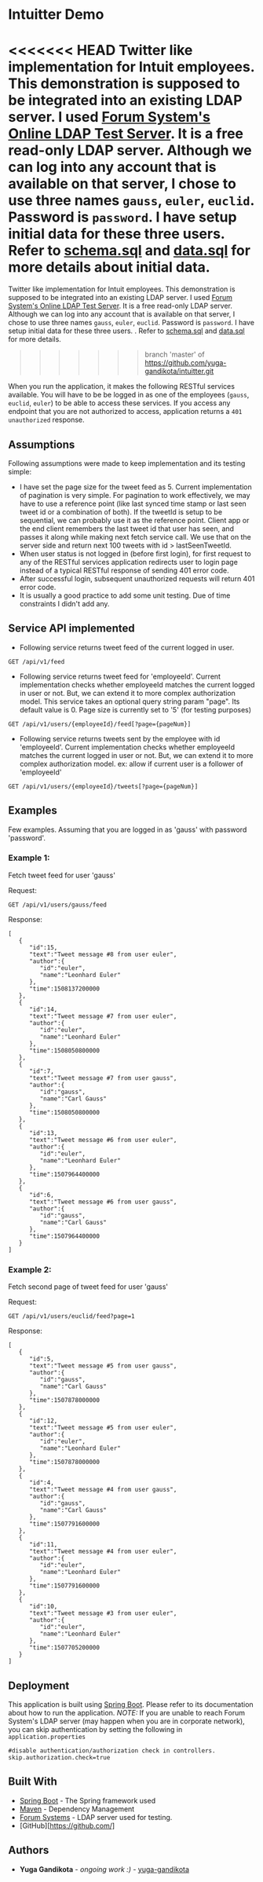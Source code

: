 # Intuitter Demo

<<<<<<< HEAD
Twitter like implementation for Intuit employees. This demonstration is supposed to be integrated into an existing LDAP server. I used [Forum System's Online LDAP Test Server](http://www.forumsys.com/tutorials/integration-how-to/ldap/online-ldap-test-server/). It is a free read-only LDAP server. Although we can log into any account that is available on that server, I chose to use three names `gauss`, `euler`, `euclid`. Password is `password`. I have setup initial data for these three users.  Refer to [schema.sql](https://github.com/yuga-gandikota/intuitter/blob/master/src/main/resources/schema.sql) and [data.sql](https://github.com/yuga-gandikota/intuitter/blob/master/src/main/resources/data.sql) for more details about initial data.
=======
Twitter like implementation for Intuit employees. This demonstration is supposed to be integrated into an existing LDAP server. I used [Forum System's Online LDAP Test Server](http://www.forumsys.com/tutorials/integration-how-to/ldap/online-ldap-test-server/). It is a free read-only LDAP server. Although we can log into any account that is available on that server, I chose to use three names `gauss`, `euler`, `euclid`. Password is `password`. I have setup initial data for these three users. . Refer to [schema.sql](schema.sql ) and [data.sql](data.sql) for more details.
>>>>>>> branch 'master' of https://github.com/yuga-gandikota/intuitter.git

When you run the application, it makes the following RESTful services available. You will have to be be logged in as one of the employees (`gauss`, `euclid`, `euler`) to be able to access these services. If you access any endpoint that you are not authorized to access, application returns a `401 unauthorized` response.


## Assumptions
Following assumptions were made to keep implementation and its testing simple:
* I have set the page size for the tweet feed as 5. Current implementation of pagination is very simple. For pagination to work effectively, we may have to use a reference point (like last synced time stamp or last seen tweet id or a combination of both). If the tweetId is setup to be sequential, we can probably use it as the reference point. Client app or the end client remembers the last tweet id that user has seen, and passes it along while making next fetch service call. We use that on the server side and return next 100 tweets with id > lastSeenTweetId.
* When user status is not logged in (before first login), for first request to any of the RESTful services application redirects user to login page instead of a typical RESTful response of sending 401 error code.
* After successful login, subsequent unauthorized requests will return 401 error code.
* It is usually a good practice to add some unit testing. Due of time constraints I didn't add any.

## Service API implemented

* Following service returns tweet feed of the current logged in user.
```
GET /api/v1/feed
```

* Following service returns tweet feed for 'employeeId'. Current implementation checks whether employeeId matches the current logged in user or not. But, we can extend it to more complex authorization model. This service takes an optional query string param "page". Its default value is 0. Page size is currently set to '5' (for testing purposes)
```
GET /api/v1/users/{employeeId}/feed[?page={pageNum}]
```

* Following service returns tweets sent by the employee with id 'employeeId'. Current implementation checks whether employeeId matches the current logged in user or not. But, we can extend it to more complex authorization model. ex: allow if current user is a follower of 'employeeId'
```	  
GET /api/v1/users/{employeeId}/tweets[?page={pageNum}]
```
## Examples
Few examples. Assuming that you are logged in as 'gauss' with password 'password'.

### Example 1:
Fetch tweet feed for user 'gauss'

Request:
```
GET /api/v1/users/gauss/feed
```

Response:
```
[  
   {  
      "id":15,
      "text":"Tweet message #8 from user euler",
      "author":{  
         "id":"euler",
         "name":"Leonhard Euler"
      },
      "time":1508137200000
   },
   {  
      "id":14,
      "text":"Tweet message #7 from user euler",
      "author":{  
         "id":"euler",
         "name":"Leonhard Euler"
      },
      "time":1508050800000
   },
   {  
      "id":7,
      "text":"Tweet message #7 from user gauss",
      "author":{  
         "id":"gauss",
         "name":"Carl Gauss"
      },
      "time":1508050800000
   },
   {  
      "id":13,
      "text":"Tweet message #6 from user euler",
      "author":{  
         "id":"euler",
         "name":"Leonhard Euler"
      },
      "time":1507964400000
   },
   {  
      "id":6,
      "text":"Tweet message #6 from user gauss",
      "author":{  
         "id":"gauss",
         "name":"Carl Gauss"
      },
      "time":1507964400000
   }
]
```

### Example 2:
Fetch second page of tweet feed for user 'gauss'

Request:
```
GET /api/v1/users/euclid/feed?page=1
```

Response:
```
[  
   {  
      "id":5,
      "text":"Tweet message #5 from user gauss",
      "author":{  
         "id":"gauss",
         "name":"Carl Gauss"
      },
      "time":1507878000000
   },
   {  
      "id":12,
      "text":"Tweet message #5 from user euler",
      "author":{  
         "id":"euler",
         "name":"Leonhard Euler"
      },
      "time":1507878000000
   },
   {  
      "id":4,
      "text":"Tweet message #4 from user gauss",
      "author":{  
         "id":"gauss",
         "name":"Carl Gauss"
      },
      "time":1507791600000
   },
   {  
      "id":11,
      "text":"Tweet message #4 from user euler",
      "author":{  
         "id":"euler",
         "name":"Leonhard Euler"
      },
      "time":1507791600000
   },
   {  
      "id":10,
      "text":"Tweet message #3 from user euler",
      "author":{  
         "id":"euler",
         "name":"Leonhard Euler"
      },
      "time":1507705200000
   }
]
```

## Deployment

This application is built using [Spring Boot](https://spring.io/guides/gs/spring-boot/). Please refer to its documentation about how to run the application.
*NOTE:* If you are unable to reach Forum System's LDAP server (may happen when you are in corporate network), you can skip authentication by setting the following in `application.properties`
```
#disable authentication/authorization check in controllers.
skip.authorization.check=true
```

## Built With

* [Spring Boot](https://spring.io/guides/gs/spring-boot/) - The Spring framework used
* [Maven](https://maven.apache.org/) - Dependency Management
* [Forum Systems](http://www.forumsys.com/tutorials/integration-how-to/ldap/online-ldap-test-server/) - LDAP server used for testing.
* [GitHub][https://github.com/]

## Authors

* **Yuga Gandikota** - *ongoing work :)* - [yuga-gandikota](https://github.com/yuga-gandikota)
